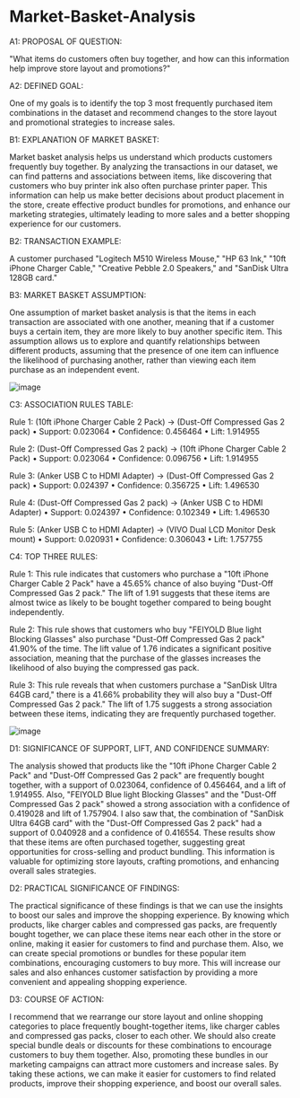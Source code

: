 # Market-Basket-Analysis

A1: PROPOSAL OF QUESTION:

"What items do customers often buy together, and how can this information help improve store layout and promotions?"

A2: DEFINED GOAL:

One of my goals is to identify the top 3 most frequently purchased item combinations in the dataset and recommend changes to the store layout and promotional strategies to increase sales.
 
B1: EXPLANATION OF MARKET BASKET:

Market basket analysis helps us understand which products customers frequently buy together. By analyzing the transactions in our dataset, we can find patterns and associations between items, like discovering that customers who buy printer ink also often purchase printer paper. This information can help us make better decisions about product placement in the store, create effective product bundles for promotions, and enhance our marketing strategies, ultimately leading to more sales and a better shopping experience for our customers.

B2: TRANSACTION EXAMPLE:

A customer purchased "Logitech M510 Wireless Mouse," "HP 63 Ink," "10ft iPhone Charger Cable," "Creative Pebble 2.0 Speakers," and "SanDisk Ultra 128GB card."

B3: MARKET BASKET ASSUMPTION:

One assumption of market basket analysis is that the items in each transaction are associated with one another, meaning that if a customer buys a certain item, they are more likely to buy another specific item. This assumption allows us to explore and quantify relationships between different products, assuming that the presence of one item can influence the likelihood of purchasing another, rather than viewing each item purchase as an independent event.

![image](https://github.com/user-attachments/assets/07eb34a7-7653-44b4-8592-97a787f24b1e)

C3: ASSOCIATION RULES TABLE:

Rule 1: (10ft iPhone Charger Cable 2 Pack) -> (Dust-Off Compressed Gas 2 pack)
•	Support: 0.023064
•	Confidence: 0.456464
•	Lift: 1.914955

Rule 2: (Dust-Off Compressed Gas 2 pack) -> (10ft iPhone Charger Cable 2 Pack)
•	Support: 0.023064
•	Confidence: 0.096756
•	Lift: 1.914955

Rule 3: (Anker USB C to HDMI Adapter) -> (Dust-Off Compressed Gas 2 pack)
•	Support: 0.024397
•	Confidence: 0.356725
•	Lift: 1.496530

Rule 4: (Dust-Off Compressed Gas 2 pack) -> (Anker USB C to HDMI Adapter)
•	Support: 0.024397
•	Confidence: 0.102349
•	Lift: 1.496530

Rule 5: (Anker USB C to HDMI Adapter) -> (VIVO Dual LCD Monitor Desk mount)
•	Support: 0.020931
•	Confidence: 0.306043
•	Lift: 1.757755

C4: TOP THREE RULES:

Rule 1: This rule indicates that customers who purchase a "10ft iPhone Charger Cable 2 Pack" have a 45.65% chance of also buying "Dust-Off Compressed Gas 2 pack." The lift of 1.91 suggests that these items are almost twice as likely to be bought together compared to being bought independently.

Rule 2: This rule shows that customers who buy "FEIYOLD Blue light Blocking Glasses" also purchase "Dust-Off Compressed Gas 2 pack" 41.90% of the time. The lift value of 1.76 indicates a significant positive association, meaning that the purchase of the glasses increases the likelihood of also buying the compressed gas pack.

Rule 3: This rule reveals that when customers purchase a "SanDisk Ultra 64GB card," there is a 41.66% probability they will also buy a "Dust-Off Compressed Gas 2 pack." The lift of 1.75 suggests a strong association between these items, indicating they are frequently purchased together.

![image](https://github.com/user-attachments/assets/d9527731-bc80-4e45-a961-7101a9d66aa9)

D1: SIGNIFICANCE OF SUPPORT, LIFT, AND CONFIDENCE SUMMARY:

The analysis showed that products like the "10ft iPhone Charger Cable 2 Pack" and "Dust-Off Compressed Gas 2 pack" are frequently bought together, with a support of 0.023064, confidence of 0.456464, and a lift of 1.914955. Also, "FEIYOLD Blue light Blocking Glasses" and the "Dust-Off Compressed Gas 2 pack" showed a strong association with a confidence of 0.419028 and lift of 1.757904. I also saw that, the combination of "SanDisk Ultra 64GB card" with the "Dust-Off Compressed Gas 2 pack" had a support of 0.040928 and a confidence of 0.416554. These results show that these items are often purchased together, suggesting great opportunities for cross-selling and product bundling. This information is valuable for optimizing store layouts, crafting promotions, and enhancing overall sales strategies.

D2: PRACTICAL SIGNIFICANCE OF FINDINGS:

The practical significance of these findings is that we can use the insights to boost our sales and improve the shopping experience. By knowing which products, like charger cables and compressed gas packs, are frequently bought together, we can place these items near each other in the store or online, making it easier for customers to find and purchase them. Also, we can create special promotions or bundles for these popular item combinations, encouraging customers to buy more. This will increase our sales and also enhances customer satisfaction by providing a more convenient and appealing shopping experience.

D3: COURSE OF ACTION:

I recommend that we rearrange our store layout and online shopping categories to place frequently bought-together items, like charger cables and compressed gas packs, closer to each other. We should also create special bundle deals or discounts for these combinations to encourage customers to buy them together. Also, promoting these bundles in our marketing campaigns can attract more customers and increase sales. By taking these actions, we can make it easier for customers to find related products, improve their shopping experience, and boost our overall sales.
 






















